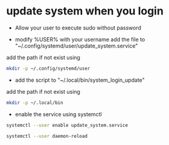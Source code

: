 # update system when you login

- Allow your user to execute sudo without password 

- modify %USER% with your username add the file to "~/.config/systemd/user/update_system.service"
  
add the path if not exist using
```bash
mkdir -p ~/.config/systemd/user
```
- add the script to "~/.local/bin/system_login_update"
  
add the path if not exist using
```bash
mkdir -p ~/.local/bin
```
- enable the service using systemctl
```bash
systemctl --user enable update_system.service
```
```bash
systemctl --user daemon-reload
```
